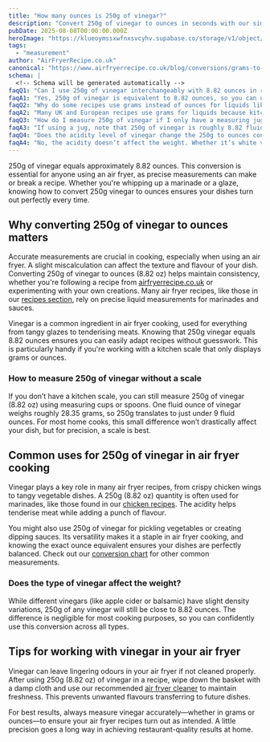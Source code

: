 ```yaml
---
title: "How many ounces is 250g of vinegar?"
description: "Convert 250g of vinegar to ounces in seconds with our simple guide. Perfect for air fryer recipes and precise measurements."
pubDate: 2025-08-08T00:00:00.000Z
heroImage: "https://klueoymssxwfnxsvcyhv.supabase.co/storage/v1/object/public/Shmucket/how-many-ounces-is-250g-of-vinegar.webp"
tags:
  - "measurement"
author: "AirFryerRecipe.co.uk"
canonical: "https://www.airfryerrecipe.co.uk/blog/conversions/grams-to-ounces/how-many-ounces-is-250g-of-vinegar"
schema: |
  <!-- Schema will be generated automatically -->
faqQ1: "Can I use 250g of vinegar interchangeably with 8.82 ounces in recipes?"
faqA1: "Yes, 250g of vinegar is equivalent to 8.82 ounces, so you can use them interchangeably in recipes. This conversion works for all types of vinegar, whether you're making a marinade or a sauce. Just ensure your measuring tools are accurate for the best results."
faqQ2: "Why do some recipes use grams instead of ounces for liquids like vinegar?"
faqA2: "Many UK and European recipes use grams for liquids because kitchen scales often provide more precise measurements than volume-based tools like cups or fluid ounces. Since 250g of vinegar equals 8.82 ounces, you can easily convert between the two depending on your preferred method."
faqQ3: "How do I measure 250g of vinegar if I only have a measuring jug?"
faqA3: "If using a jug, note that 250g of vinegar is roughly 8.82 fluid ounces. Most measuring jugs have ounce markings, so you can pour until you reach just under 9 ounces for an approximate measure. For precision, though, a kitchen scale is best."
faqQ4: "Does the acidity level of vinegar change the 250g to ounces conversion?"
faqA4: "No, the acidity doesn’t affect the weight. Whether it’s white vinegar, apple cider, or balsamic, 250g will always equal approximately 8.82 ounces. The difference in density between vinegar types is too minor to impact measurements in home cooking."
---
```

<p>250g of vinegar equals approximately 8.82 ounces. This conversion is essential for anyone using an air fryer, as precise measurements can make or break a recipe. Whether you're whipping up a marinade or a glaze, knowing how to convert 250g vinegar to ounces ensures your dishes turn out perfectly every time.</p>

<h2>Why converting 250g of vinegar to ounces matters</h2>  
<p>Accurate measurements are crucial in cooking, especially when using an air fryer. A slight miscalculation can affect the texture and flavour of your dish. Converting 250g of vinegar to ounces (8.82 oz) helps maintain consistency, whether you're following a recipe from <a href=https://www.airfryerrecipe.co.uk/>airfryerrecipe.co.uk</a> or experimenting with your own creations. Many air fryer recipes, like those in our <a href=https://www.airfryerrecipe.co.uk/recipes>recipes section</a>, rely on precise liquid measurements for marinades and sauces.</p>  

<p>Vinegar is a common ingredient in air fryer cooking, used for everything from tangy glazes to tenderising meats. Knowing that 250g vinegar equals 8.82 ounces ensures you can easily adapt recipes without guesswork. This is particularly handy if you're working with a kitchen scale that only displays grams or ounces.</p>  

<h3>How to measure 250g of vinegar without a scale</h3>  
<p>If you don’t have a kitchen scale, you can still measure 250g of vinegar (8.82 oz) using measuring cups or spoons. One fluid ounce of vinegar weighs roughly 28.35 grams, so 250g translates to just under 9 fluid ounces. For most home cooks, this small difference won’t drastically affect your dish, but for precision, a scale is best.</p>  

<h2>Common uses for 250g of vinegar in air fryer cooking</h2>  
<p>Vinegar plays a key role in many air fryer recipes, from crispy chicken wings to tangy vegetable dishes. A 250g (8.82 oz) quantity is often used for marinades, like those found in our <a href=https://www.airfryerrecipe.co.uk/recipe-category/chicken>chicken recipes</a>. The acidity helps tenderise meat while adding a punch of flavour.</p>  

<p>You might also use 250g of vinegar for pickling vegetables or creating dipping sauces. Its versatility makes it a staple in air fryer cooking, and knowing the exact ounce equivalent ensures your dishes are perfectly balanced. Check out our <a href=https://www.airfryerrecipe.co.uk/air-fryer-conversion-chart>conversion chart</a> for other common measurements.</p>  

<h3>Does the type of vinegar affect the weight?</h3>  
<p>While different vinegars (like apple cider or balsamic) have slight density variations, 250g of any vinegar will still be close to 8.82 ounces. The difference is negligible for most cooking purposes, so you can confidently use this conversion across all types.</p>  

<h2>Tips for working with vinegar in your air fryer</h2>  
<p>Vinegar can leave lingering odours in your air fryer if not cleaned properly. After using 250g (8.82 oz) of vinegar in a recipe, wipe down the basket with a damp cloth and use our recommended <a href=https://www.airfryerrecipe.co.uk/air-fryer-cleaner>air fryer cleaner</a> to maintain freshness. This prevents unwanted flavours transferring to future dishes.</p>  

<p>For best results, always measure vinegar accurately—whether in grams or ounces—to ensure your air fryer recipes turn out as intended. A little precision goes a long way in achieving restaurant-quality results at home.</p>
